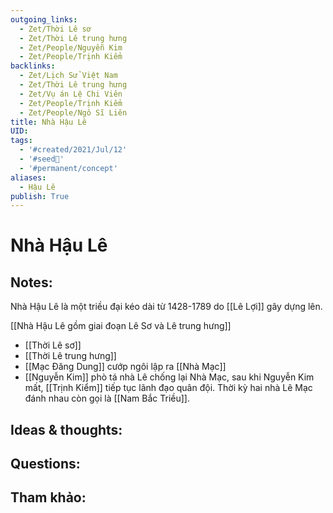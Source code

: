 ```yaml
---
outgoing_links:
  - Zet/Thời Lê sơ
  - Zet/Thời Lê trung hưng
  - Zet/People/Nguyễn Kim
  - Zet/People/Trịnh Kiểm
backlinks:
  - Zet/Lịch Sử Việt Nam
  - Zet/Thời Lê trung hưng
  - Zet/Vụ án Lệ Chi Viên
  - Zet/People/Trịnh Kiểm
  - Zet/People/Ngô Sĩ Liên
title: Nhà Hậu Lê
UID: 
tags:
  - '#created/2021/Jul/12'
  - '#seed🥜'
  - '#permanent/concept'
aliases:
  - Hậu Lê
publish: True
---
```

# Nhà Hậu Lê

## Notes:
Nhà Hậu Lê là một triều đại kéo dài từ 1428-1789 do [[Lê Lợi]] gây dựng lên.

[[Nhà Hậu Lê gồm giai đoạn Lê Sơ và Lê trung hưng]]
- [[Thời Lê sơ]]
- [[Thời Lê trung hưng]]
- [[Mạc Đăng Dung]] cướp ngôi lập ra [[Nhà Mạc]]
- [[Nguyễn Kim]] phò tá nhà Lê chống lại Nhà Mạc, sau khi Nguyễn Kim mất, [[Trịnh Kiểm]] tiếp tục lãnh đạo quân đội. Thời kỳ hai nhà Lê Mạc đánh nhau còn gọi là [[Nam Bắc Triều]].

## Ideas & thoughts:

## Questions:

## Tham khảo:


